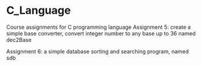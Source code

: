 # C_Language
Course assignments for C programming language
Assignment 5: create a simple base converter, convert integer number to any base up to 36
              named dec2Base
              
Assignment 6: a simple database sorting and searching program, named sdb

